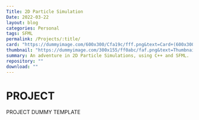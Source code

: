```yaml
---
Title: 2D Particle Simulation 
Date: 2022-03-22
layout: blog
categories: Personal
tags: SFML
permalink: /Projects/:title/
card: "https://dummyimage.com/600x300/Cfa19c/fff.png&text=Card+(600x300)"
thumbnail: "https://dummyimage.com/300x155/ff0abc/faf.png&text=Thumbnail+(300x155)"
summary: An adventure in 2D Particle Simulations, using C++ and SFML.
repository: ""
download: ""
---
```

<h1>PROJECT</h1>
PROJECT DUMMY TEMPLATE